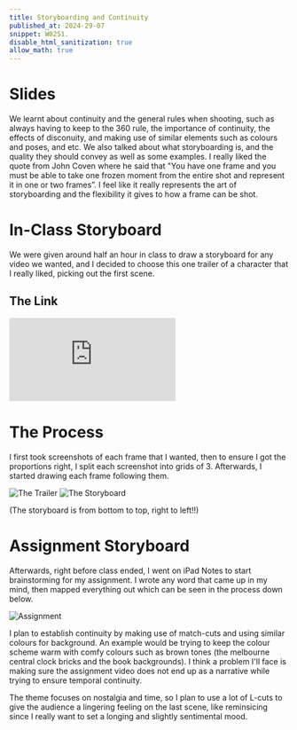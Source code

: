 ```yaml
---
title: Storyboarding and Continuity
published_at: 2024-29-07
snippet: W02S1.
disable_html_sanitization: true
allow_math: true
---
```


# Slides

We learnt about continuity and the general rules when shooting, such as always having to keep to the 360 rule, the importance of continuity, the effects of disconuity, and making use of similar elements such as colours and poses, and etc. We also talked about what storyboarding is, and the quality they should convey as well as some examples. I really liked the quote from John Coven where he said that "You have one frame and you must be able to take one frozen moment from the entire shot and represent it in one or two frames”. I feel like it really represents the art of storyboarding and the flexibility it gives to how a frame can be shot. 

# In-Class Storyboard

We were given around half an hour in class to draw a storyboard for any video we wanted, and I decided to choose this one trailer of a character that I really liked, picking out the first scene.

## The Link

<iframe id="coding_train_video" src="https://www.youtube.com/watch?v=3RLhCbVtjEg" title="YouTube video player" frameborder="0" allow="accelerometer; autoplay; clipboard-write; encrypted-media; gyroscope; picture-in-picture; web-share" referrerpolicy="strict-origin-when-cross-origin" allowfullscreen></iframe>

# The Process

I first took screenshots of each frame that I wanted, then to ensure I got the proportions right, I split each screenshot into grids of 3. Afterwards, I started drawing each frame following them. 

![The Trailer](/w02s1/xiao-trailer.png)
![The Storyboard](/w02s1/storyboard.jpg)

(The storyboard is from bottom to top, right to left!!)

# Assignment Storyboard

Afterwards, right before class ended, I went on iPad Notes to start brainstorming for my assignment. I wrote any word that came up in my mind, then mapped everything out which can be seen in the process down below.

![Assignment](/w02s1/assignment-storboard.png)

I plan to establish continuity by making use of match-cuts and using similar colours for background. An example would be trying to keep the colour scheme warm with comfy colours such as brown tones (the melbourne central clock bricks and the book backgrounds). I think a problem I'll face is making sure the assignment video does not end up as a narrative while trying to ensure temporal continuity.

The theme focuses on nostalgia and time, so I plan to use a lot of L-cuts to give the audience a lingering feeling on the last scene, like reminsicing since I really want to set a longing and slightly sentimental mood.
